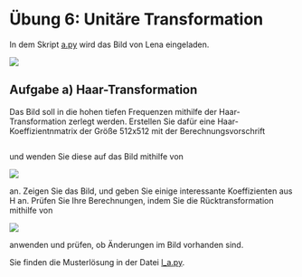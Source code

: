 # Übung 6: Unitäre Transformation

In dem Skript [a.py](a.py) wird das Bild von Lena eingeladen.

![](../../data/lena.png) 

## Aufgabe a) Haar-Transformation
Das Bild soll in die hohen tiefen Frequenzen mithilfe der Haar-Transformation zerlegt werden.
Erstellen Sie dafür eine Haar-Koeffizientnmatrix der Größe 512x512 mit der Berechnungsvorschrift 

<img src="https://latex.codecogs.com/svg.image?H^{(N)}_{ij}:=\begin{cases}\frac{1}{\sqrt{2}},&space;&&space;\text{if}\&space;i\leq&space;\frac{N}{2},&space;j\in&space;\{2i-1,2i&space;\}&space;&space;\\\frac{1}{\sqrt{2}},&space;&&space;\text{if}\&space;i>\frac{N}{2},&space;j=2(i-\frac{N}{2})-1&space;\\-\frac{1}{\sqrt{2}},&space;&&space;\text{if}\&space;i>\frac{N}{2},&space;j=2(i-\frac{N}{2})\end{cases}" title="" />

und wenden Sie diese auf das Bild mithilfe von

<img src="https://latex.codecogs.com/svg.image?I'=HI">

an. Zeigen Sie das Bild, und geben Sie einige interessante Koeffizienten aus H an. Prüfen Sie Ihre Berechnungen, 
indem Sie die Rücktransformation mithilfe von

<img src="https://latex.codecogs.com/svg.image?I=H^T(HI)">

anwenden und prüfen, ob Änderungen im Bild vorhanden sind.

Sie finden die Musterlösung in der Datei [l_a.py](l_a.py).